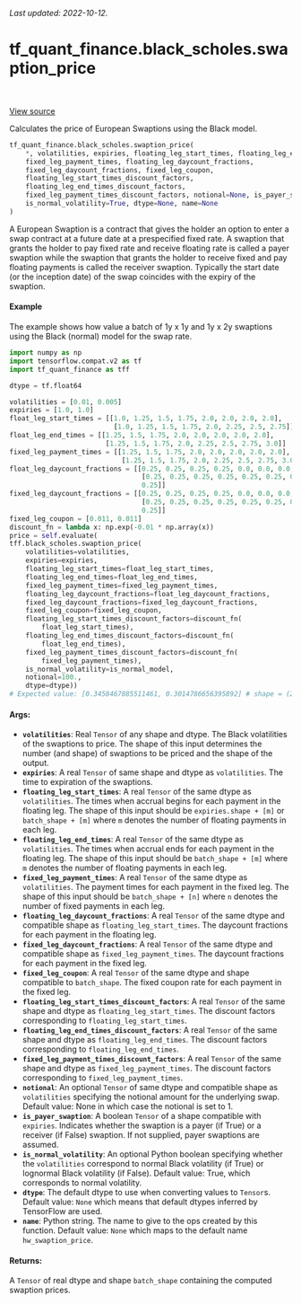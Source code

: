 <!--
This file is generated by a tool. Do not edit directly.
For open-source contributions the docs will be updated automatically.
-->

*Last updated: 2022-10-12.*

<div itemscope itemtype="http://developers.google.com/ReferenceObject">
<meta itemprop="name" content="tf_quant_finance.black_scholes.swaption_price" />
<meta itemprop="path" content="Stable" />
</div>

# tf_quant_finance.black_scholes.swaption_price

<!-- Insert buttons and diff -->

<table class="tfo-notebook-buttons tfo-api" align="left">
</table>

<a target="_blank" href="https://github.com/google/tf-quant-finance/blob/master/tf_quant_finance/black_scholes/vanilla_prices.py">View source</a>



Calculates the price of European Swaptions using the Black model.

```python
tf_quant_finance.black_scholes.swaption_price(
    *, volatilities, expiries, floating_leg_start_times, floating_leg_end_times,
    fixed_leg_payment_times, floating_leg_daycount_fractions,
    fixed_leg_daycount_fractions, fixed_leg_coupon,
    floating_leg_start_times_discount_factors,
    floating_leg_end_times_discount_factors,
    fixed_leg_payment_times_discount_factors, notional=None, is_payer_swaption=None,
    is_normal_volatility=True, dtype=None, name=None
)
```



<!-- Placeholder for "Used in" -->

A European Swaption is a contract that gives the holder an option to enter a
swap contract at a future date at a prespecified fixed rate. A swaption that
grants the holder to pay fixed rate and receive floating rate is called a
payer swaption while the swaption that grants the holder to receive fixed and
pay floating payments is called the receiver swaption. Typically the start
date (or the inception date) of the swap coincides with the expiry of the
swaption.

#### Example
The example shows how value a batch of 1y x 1y and 1y x 2y swaptions using the
Black (normal) model for the swap rate.

````python
import numpy as np
import tensorflow.compat.v2 as tf
import tf_quant_finance as tff

dtype = tf.float64

volatilities = [0.01, 0.005]
expiries = [1.0, 1.0]
float_leg_start_times = [[1.0, 1.25, 1.5, 1.75, 2.0, 2.0, 2.0, 2.0],
                          [1.0, 1.25, 1.5, 1.75, 2.0, 2.25, 2.5, 2.75]]
float_leg_end_times = [[1.25, 1.5, 1.75, 2.0, 2.0, 2.0, 2.0, 2.0],
                        [1.25, 1.5, 1.75, 2.0, 2.25, 2.5, 2.75, 3.0]]
fixed_leg_payment_times = [[1.25, 1.5, 1.75, 2.0, 2.0, 2.0, 2.0, 2.0],
                            [1.25, 1.5, 1.75, 2.0, 2.25, 2.5, 2.75, 3.0]]
float_leg_daycount_fractions = [[0.25, 0.25, 0.25, 0.25, 0.0, 0.0, 0.0, 0.0],
                                 [0.25, 0.25, 0.25, 0.25, 0.25, 0.25, 0.25,
                                 0.25]]
fixed_leg_daycount_fractions = [[0.25, 0.25, 0.25, 0.25, 0.0, 0.0, 0.0, 0.0],
                                 [0.25, 0.25, 0.25, 0.25, 0.25, 0.25, 0.25,
                                 0.25]]
fixed_leg_coupon = [0.011, 0.011]
discount_fn = lambda x: np.exp(-0.01 * np.array(x))
price = self.evaluate(
tff.black_scholes.swaption_price(
    volatilities=volatilities,
    expiries=expiries,
    floating_leg_start_times=float_leg_start_times,
    floating_leg_end_times=float_leg_end_times,
    fixed_leg_payment_times=fixed_leg_payment_times,
    floating_leg_daycount_fractions=float_leg_daycount_fractions,
    fixed_leg_daycount_fractions=fixed_leg_daycount_fractions,
    fixed_leg_coupon=fixed_leg_coupon,
    floating_leg_start_times_discount_factors=discount_fn(
        float_leg_start_times),
    floating_leg_end_times_discount_factors=discount_fn(
        float_leg_end_times),
    fixed_leg_payment_times_discount_factors=discount_fn(
        fixed_leg_payment_times),
    is_normal_volatility=is_normal_model,
    notional=100.,
    dtype=dtype))
# Expected value: [0.3458467885511461, 0.3014786656395892] # shape = (2,)
````

#### Args:


* <b>`volatilities`</b>: Real `Tensor` of any shape and dtype. The Black volatilities
  of the swaptions to price. The shape of this input determines the number
  (and shape) of swaptions to be priced and the shape of the output.
* <b>`expiries`</b>: A real `Tensor` of same shape and dtype as `volatilities`. The
  time to expiration of the swaptions.
* <b>`floating_leg_start_times`</b>: A real `Tensor` of the same dtype as
  `volatilities`. The times when accrual begins for each payment in the
  floating leg. The shape of this input should be `expiries.shape + [m]` or
  `batch_shape + [m]` where `m` denotes the number of floating payments in
  each leg.
* <b>`floating_leg_end_times`</b>: A real `Tensor` of the same dtype as `volatilities`.
  The times when accrual ends for each payment in the floating leg. The
  shape of this input should be `batch_shape + [m]` where `m` denotes
  the number of floating payments in each leg.
* <b>`fixed_leg_payment_times`</b>: A real `Tensor` of the same dtype as
  `volatilities`.  The payment times for each payment in the fixed leg.
  The shape of this input should be `batch_shape + [n]` where `n` denotes
  the number of fixed payments in each leg.
* <b>`floating_leg_daycount_fractions`</b>: A real `Tensor` of the same dtype and
  compatible shape as `floating_leg_start_times`. The daycount fractions
  for each payment in the floating leg.
* <b>`fixed_leg_daycount_fractions`</b>: A real `Tensor` of the same dtype and
  compatible shape as `fixed_leg_payment_times`. The daycount fractions
  for each payment in the fixed leg.
* <b>`fixed_leg_coupon`</b>: A real `Tensor` of the same dtype and shape compatible
  to `batch_shape`. The fixed coupon rate for each payment in the fixed leg.
* <b>`floating_leg_start_times_discount_factors`</b>: A real `Tensor` of the same
  shape and dtype as `floating_leg_start_times`. The discount factors
  corresponding to `floating_leg_start_times`.
* <b>`floating_leg_end_times_discount_factors`</b>: A real `Tensor` of the same
  shape and dtype as `floating_leg_end_times`. The discount factors
  corresponding to `floating_leg_end_times`.
* <b>`fixed_leg_payment_times_discount_factors`</b>: A real `Tensor` of the same
  shape and dtype as `fixed_leg_payment_times`. The discount factors
  corresponding to `fixed_leg_payment_times`.
* <b>`notional`</b>: An optional `Tensor` of same dtype and compatible shape as
  `volatilities` specifying the notional amount for the underlying swap.
   Default value: None in which case the notional is set to 1.
* <b>`is_payer_swaption`</b>: A boolean `Tensor` of a shape compatible with `expiries`.
  Indicates whether the swaption is a payer (if True) or a receiver
  (if False) swaption. If not supplied, payer swaptions are assumed.
* <b>`is_normal_volatility`</b>: An optional Python boolean specifying whether the
  `volatilities` correspond to normal Black volatility (if True) or
  lognormal Black volatility (if False).
  Default value: True, which corresponds to normal volatility.
* <b>`dtype`</b>: The default dtype to use when converting values to `Tensor`s.
  Default value: `None` which means that default dtypes inferred by
  TensorFlow are used.
* <b>`name`</b>: Python string. The name to give to the ops created by this function.
  Default value: `None` which maps to the default name
  `hw_swaption_price`.


#### Returns:

A `Tensor` of real dtype and shape `batch_shape` containing the
computed swaption prices.
